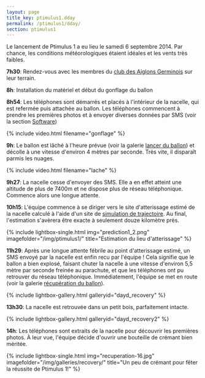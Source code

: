 ```yaml
---
layout: page
title_key: ptimulus1.dday
permalink: /ptimulus1/dday/
section: ptimulus1
---
```


Le lancement de Ptimulus 1 a eu lieu le samedi 6 septembre 2014. Par chance, les conditions météorologiques étaient idéales et les vents très faibles.

<b>7h30</b>: Rendez-vous avec les membres du [club des Aiglons Germinois](http://les-aiglons-germinois.blog4ever.com/) sur leur terrain.

<b>8h</b>: Installation du matériel et début du gonflage du ballon

<b>8h54</b>: Les téléphones sont démarrés et placés à l'intérieur de la nacelle, qui est refermée puis attachée au ballon.
Les téléphones commencent à prendre les premières photos et à envoyer diverses données par SMS (voir la section [Software](/ptimulus1/software/))

<p>
{% include video.html filename="gonflage" %}
</p>

<b>9h</b>: Le ballon est lâché à l'heure prévue (voir la galerie [lancer du ballon](/ptimulus1/galleries/launch/)) et décolle à une vitesse d'environ 4 mètres par seconde. Très vite, il disparaît parmis les nuages.

<p>
{% include video.html filename="lache" %}
</p>

<b>9h27</b>: La nacelle cesse d'envoyer des SMS. Elle a en effet atteint une altitude de plus de 7400m et ne dispose plus de réseau téléphonique.
Commence alors une longue attente.

<b>10h15</b>: L'équipe commence à se diriger vers le site d'atterissage estimé de la nacelle calculé à l'aide d'un site de [simulation de trajectoire](http://predict.habhub.org).
Au final, l'estimation s'avèrera être exacte à seulement douze kilomètre près.

<p>
{% include lightbox-single.html img="prediction1_2.png" imagefolder="/img/ptimulus1/" title="Estimation du lieu d'atterissage" %}
</p>

<b>11h29</b>: Après une longue attente fébrile au point d'atterissage estimé, un SMS envoyé par la nacelle est enfin recu par l'équipe !
Cela signifie que le ballon a bien explosé, faisant chuter la nacelle à une vitesse d'environ 5,5 mètre par seconde freinée au parachute, et que les téléphones ont pu retrouver du réseau téléphonique. Immédiatement, l'équipe se met en route (voir la galerie [récupération du ballon](/ptimulus1/galleries/recovery/)).

{% include lightbox-gallery.html galleryid="dayd_recovery" %}

<b>13h30</b>: La nacelle est retrouvée dans un petit bois, parfaitement intacte.

{% include lightbox-gallery.html galleryid="dayd_recovery2" %}

<b>14h</b>: Les téléphones sont extraits de la nacelle pour découvrir les premières photos. À leur vue, l'équipe décide d'ouvrir une bouteille de crémant bien méritée.

<p>
{% include lightbox-single.html img="recuperation-16.jpg" imagefolder="/img/galleries/recovery/" title="Un peu de crémant pour fêter la réussite de Ptimulus 1!" %}
</p>
